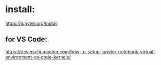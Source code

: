 # install:
https://jupyter.org/install

## for VS Code:
https://devinschumacher.com/how-to-setup-jupyter-notebook-virtual-environment-vs-code-kernels/